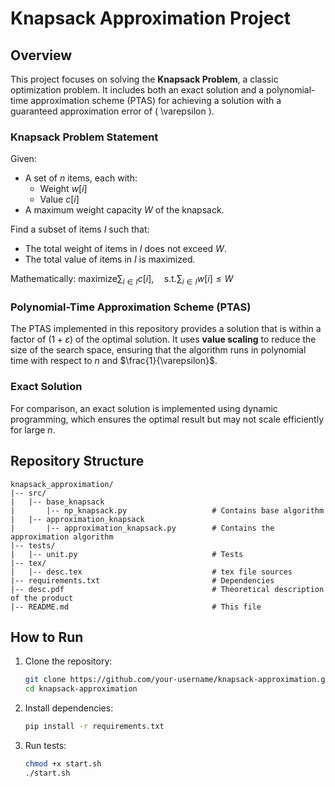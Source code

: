 # Knapsack Approximation Project

## Overview
This project focuses on solving the **Knapsack Problem**, a classic optimization problem. It includes both an exact solution and a polynomial-time approximation scheme (PTAS) for achieving a solution with a guaranteed approximation error of \( \varepsilon \).

### Knapsack Problem Statement
Given:
- A set of $n$ items, each with:
  - Weight $w[i]$
  - Value $c[i]$
- A maximum weight capacity $W$ of the knapsack.

Find a subset of items $I$ such that:
- The total weight of items in $I$ does not exceed $W$.
- The total value of items in $I$ is maximized.

Mathematically:
$\text{maximize} \sum_{i \in I} c[i], \quad \text{s.t.} \sum_{i \in I} w[i] \leq W$

### Polynomial-Time Approximation Scheme (PTAS)
The PTAS implemented in this repository provides a solution that is within a factor of $(1 + \varepsilon)$ of the optimal solution. It uses **value scaling** to reduce the size of the search space, ensuring that the algorithm runs in polynomial time with respect to $n$ and $\frac{1}{\varepsilon}$.

### Exact Solution
For comparison, an exact solution is implemented using dynamic programming, which ensures the optimal result but may not scale efficiently for large $n$.

## Repository Structure
```
knapsack_approximation/
|-- src/
|   |-- base_knapsack
|       |-- np_knapsack.py                   # Contains base algorithm
|   |-- approximation_knapsack
|       |-- approximation_knapsack.py        # Contains the approximation algorithm
|-- tests/
|   |-- unit.py                              # Tests
|-- tex/
|   |-- desc.tex                             # tex file sources
|-- requirements.txt                         # Dependencies
|-- desc.pdf                                 # Theoretical description of the product
|-- README.md                                # This file
```

## How to Run
1. Clone the repository:
   ```bash
   git clone https://github.com/your-username/knapsack-approximation.git
   cd knapsack-approximation
   ```

2. Install dependencies:
   ```bash
   pip install -r requirements.txt
   ```

3. Run tests:
   ```bash
   chmod +x start.sh
   ./start.sh
   ```
